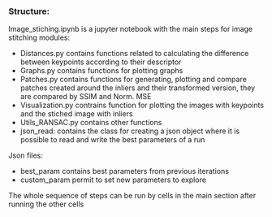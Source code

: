 ### Structure: 

Image_stiching.ipynb is a jupyter notebook with the main steps for image stitching 
modules:
- Distances.py contains functions related to calculating the difference between keypoints according to their descriptor
- Graphs.py contains functions for plotting graphs 
- Patches.py contains functions for generating, plotting and compare  patches created around the inliers and their transformed version, they are compared by SSIM and Norm. MSE
- Visualization.py contrains function for plotting the images with keypoints and the stiched image with inliers
- Utils_RANSAC.py contains other functions 
- json_read: contains the class for creating a json object where it is possible to read and write the best parameters of a run 

Json files:
- best_param contains best parameters from previous iterations 
- custom_param permit to set new parameters to explore 


The whole sequence of steps can be run by cells in the main section after running the other cells 
